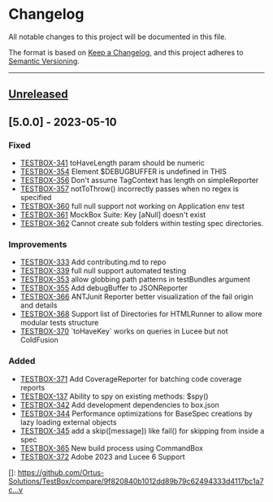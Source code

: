 # Changelog

All notable changes to this project will be documented in this file.

The format is based on [Keep a Changelog](https://keepachangelog.com/en/1.0.0/),
and this project adheres to [Semantic Versioning](https://semver.org/spec/v2.0.0.html).

* * *

## [Unreleased]

## [5.0.0] - 2023-05-10

### Fixed

- [TESTBOX-341](https://ortussolutions.atlassian.net/browse/TESTBOX-341) toHaveLength param should be numeric
- [TESTBOX-354](https://ortussolutions.atlassian.net/browse/TESTBOX-354) Element $DEBUGBUFFER is undefined in THIS
- [TESTBOX-356](https://ortussolutions.atlassian.net/browse/TESTBOX-356) Don't assume TagContext has length on simpleReporter
- [TESTBOX-357](https://ortussolutions.atlassian.net/browse/TESTBOX-357) notToThrow() incorrectly passes when no regex is specified
- [TESTBOX-360](https://ortussolutions.atlassian.net/browse/TESTBOX-360) full null support not working on Application env test
- [TESTBOX-361](https://ortussolutions.atlassian.net/browse/TESTBOX-361)  MockBox Suite: Key \[aNull] doesn't exist
- [TESTBOX-362](https://ortussolutions.atlassian.net/browse/TESTBOX-362) Cannot create sub folders within testing spec directories.

### Improvements

- [TESTBOX-333](https://ortussolutions.atlassian.net/browse/TESTBOX-333) Add contributing.md to repo
- [TESTBOX-339](https://ortussolutions.atlassian.net/browse/TESTBOX-339) full null support automated testing
- [TESTBOX-353](https://ortussolutions.atlassian.net/browse/TESTBOX-353) allow globbing path patterns in testBundles argument
- [TESTBOX-355](https://ortussolutions.atlassian.net/browse/TESTBOX-355) Add debugBuffer to JSONReporter
- [TESTBOX-366](https://ortussolutions.atlassian.net/browse/TESTBOX-366) ANTJunit Reporter better visualization of the fail origin and details
- [TESTBOX-368](https://ortussolutions.atlassian.net/browse/TESTBOX-368) Support list of Directories for HTMLRunner to allow more modular tests structure
- [TESTBOX-370](https://ortussolutions.atlassian.net/browse/TESTBOX-370) \`toHaveKey\` works on queries in Lucee but not ColdFusion

### Added

- [TESTBOX-371](https://ortussolutions.atlassian.net/browse/TESTBOX-371) Add CoverageReporter for batching code coverage reports
- [TESTBOX-137](https://ortussolutions.atlassian.net/browse/TESTBOX-137) Ability to spy on existing methods: $spy()
- [TESTBOX-342](https://ortussolutions.atlassian.net/browse/TESTBOX-342) Add development dependencies to box.json
- [TESTBOX-344](https://ortussolutions.atlassian.net/browse/TESTBOX-344) Performance optimizations for BaseSpec creations by lazy loading external objects
- [TESTBOX-345](https://ortussolutions.atlassian.net/browse/TESTBOX-345) add a skip(\[message]) like fail() for skipping from inside a spec
- [TESTBOX-365](https://ortussolutions.atlassian.net/browse/TESTBOX-365) New build process using CommandBox
- [TESTBOX-372](https://ortussolutions.atlassian.net/browse/TESTBOX-372) Adobe 2023 and Lucee 6 Support

[Unreleased]: https://github.com/Ortus-Solutions/TestBox/compare/v...HEAD

[]: https://github.com/Ortus-Solutions/TestBox/compare/9f820840b1012dd89b79c62494333d4117bc1a7c...v
